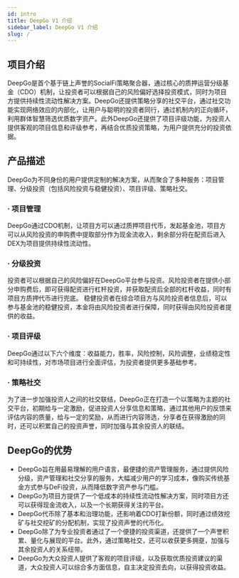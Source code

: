 ```yaml
---
id: intro
title: DeepGo V1 介绍
sidebar_label: DeepGo V1 介绍
slug: /
---
```


## 项目介绍
DeepGo是首个基于链上声誉的SocialFi策略聚合器，通过核心的质押运营分级基金（CDO）机制，让投资者可以根据自己的风险偏好选择投资模式，同时为项目方提供持续性流动性解决方案。DeepGo还提供策略分享的社交平台，通过社交功能实现网络效应的内部化，让用户与聪明的投资者同行，通过机制内的正向循环，利用群体智慧筛选优质数字资产。此外DeepGo还提供了项目评级功能，为投资人提供客观的项目信息和评级参考，再结合优质投资策略，为用户提供充分的投资依据。
## 产品描述
DeepGo为不同身份的用户提供定制的解决方案，从而聚合了多种服务：项目管理、分级投资（包括风险投资与稳健投资）、项目评级、策略社交。
### · 项目管理
DeepGo通过CDO机制，让项目方可以通过质押项目代币，发起基金池，项目方可以从风险投资的申购费中提取部分作为现金流收入，剩余部分将在配资后进入DEX为项目提供持续性流动性。
### · 分级投资
投资者可以根据自己的风险偏好在DeepGo平台参与投资。风险投资者在提供小部分申购费后，即可获得配资进行杠杆投资，并获取配资后全部的杠杆收益，同时有项目方质押代币进行兜底。
稳健投资者在综合项目方与风险投资者信息后，可以参与基金池的稳健投资，本金将由风险投资者进行保障，同时获得由风险投资者提供的收益。
### · 项目评级
DeepGo通过以下六个维度：收益能力，胜率，风险控制，风险调整，业绩稳定性和可持续性，对市场项目进行全面评估，为投资者提供更多基础参考。
### · 策略社交
为了进一步加强投资人之间的社交联结，DeepGo正在打造一个以策略为主题的社交平台，初期给与一定激励，促进投资人分享信息和策略，通过其他用户的反馈来评估内容的质量，给与一定的奖励，从而进行内容筛选，分享者在获得激励的同时，还可以积累自己的投资声誉，同时加强与其余投资人的联结。
## DeepGo的优势

- DeepGo旨在用最易理解的用户语言，最便捷的资产管理服务，通过提供风险分级，资产管理和社交分享的服务，大幅减少用户的学习成本，像购买传统基金方式参与DeFi投资，从而降低数字资产参与门槛。
- DeepGo为项目方提供了一个低成本的持续性流动性解决方案，同时项目方还可以获得现金流收入，以及一个长期获得关注的平台。
- DeepGo代币除了基本和治理功能，还影响着CDO打新份额，同时通过绩效挖矿与社交挖矿的分配机制，实现了投资声誉的代币化。
- DeepGo除了为专业投资者通过了一个便捷的投资渠道，还提供了一个声誉积累、量化与展现的平台。此外，通过策略社交，还可以收获更多拥趸，加强与其余投资人的关系纽带。
- DeepGo为大众投资人提供了客观的项目评级，以及获取优质投资建议的渠道，大众投资人可以综合多方面信息，自主决定投资去向，以获得投资收益。
### ​


